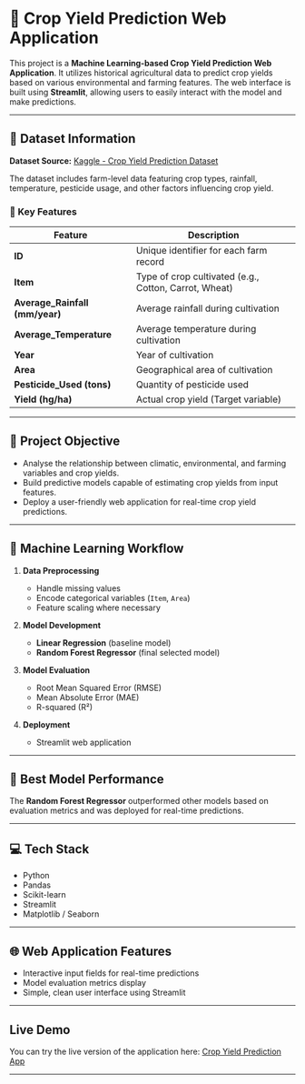 # 🌾 Crop Yield Prediction Web Application

This project is a **Machine Learning-based Crop Yield Prediction Web Application**. It utilizes historical agricultural data to predict crop yields based on various environmental and farming features. The web interface is built using **Streamlit**, allowing users to easily interact with the model and make predictions.

---

## 📂 Dataset Information

**Dataset Source:** [Kaggle - Crop Yield Prediction Dataset](https://www.kaggle.com/datasets/patelris/crop-yield-prediction-dataset/data?select=yield_df.csv)

The dataset includes farm-level data featuring crop types, rainfall, temperature, pesticide usage, and other factors influencing crop yield.

### 🔑 Key Features

| Feature | Description |
|---------|-------------|
| **ID** | Unique identifier for each farm record |
| **Item** | Type of crop cultivated (e.g., Cotton, Carrot, Wheat) |
| **Average_Rainfall (mm/year)** | Average rainfall during cultivation |
| **Average_Temperature** | Average temperature during cultivation |
| **Year** | Year of cultivation |
| **Area** | Geographical area of cultivation |
| **Pesticide_Used (tons)** | Quantity of pesticide used |
| **Yield (hg/ha)** | Actual crop yield (Target variable) |

---

## 🎯 Project Objective

- Analyse the relationship between climatic, environmental, and farming variables and crop yields.
- Build predictive models capable of estimating crop yields from input features.
- Deploy a user-friendly web application for real-time crop yield predictions.

---

## 🧪 Machine Learning Workflow

1. **Data Preprocessing**
   - Handle missing values
   - Encode categorical variables (`Item`, `Area`)
   - Feature scaling where necessary

2. **Model Development**
   - **Linear Regression** (baseline model)
   - **Random Forest Regressor** (final selected model)

3. **Model Evaluation**
   - Root Mean Squared Error (RMSE)
   - Mean Absolute Error (MAE)
   - R-squared (R²)

4. **Deployment**
   - Streamlit web application

---

## 🤖 Best Model Performance

The **Random Forest Regressor** outperformed other models based on evaluation metrics and was deployed for real-time predictions.

---

## 💻 Tech Stack

- Python
- Pandas
- Scikit-learn
- Streamlit
- Matplotlib / Seaborn

---

## 🌐 Web Application Features

- Interactive input fields for real-time predictions
- Model evaluation metrics display
- Simple, clean user interface using Streamlit

---

## Live Demo

You can try the live version of the application here: [Crop Yield Prediction App](https://croppy.streamlit.app/)

---
